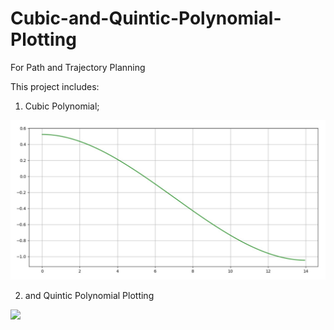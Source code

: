 # Cubic-and-Quintic-Polynomial-Plotting
For Path and Trajectory Planning

This project includes:
1. Cubic Polynomial;
<img src="img/Cubic_plt.JPG">

2. and Quintic Polynomial Plotting
<img src="Quintic_plt.JPG">
